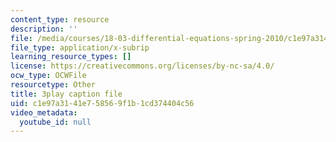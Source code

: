 ```yaml
---
content_type: resource
description: ''
file: /media/courses/18-03-differential-equations-spring-2010/c1e97a3141e758569f1b1cd374404c56_yD0_EQLxHcw.vtt
file_type: application/x-subrip
learning_resource_types: []
license: https://creativecommons.org/licenses/by-nc-sa/4.0/
ocw_type: OCWFile
resourcetype: Other
title: 3play caption file
uid: c1e97a31-41e7-5856-9f1b-1cd374404c56
video_metadata:
  youtube_id: null
---
```

